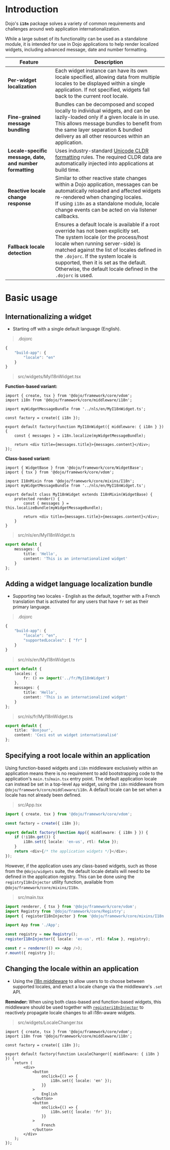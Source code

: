 # Introduction

Dojo's **`i18n`** package solves a variety of common requirements and challenges around web application internationalization.

While a large subset of its functionality can be used as a standalone module, it is intended for use in Dojo applications to help render localized widgets, including advanced message, date and number formatting.

| Feature                                                  | Description                                                                                                                                                                                                                                                                                                                                                         |
| -------------------------------------------------------- | ------------------------------------------------------------------------------------------------------------------------------------------------------------------------------------------------------------------------------------------------------------------------------------------------------------------------------------------------------------------- |
| **Per-widget localization**                              | Each widget instance can have its own locale specified, allowing data from multiple locales to be displayed within a single application. If not specified, widgets fall back to the current root locale.                                                                                                                                                            |
| **Fine-grained message bundling**                        | Bundles can be decomposed and scoped locally to individual widgets, and can be lazily-loaded only if a given locale is in use. This allows message bundles to benefit from the same layer separation & bundled delivery as all other resources within an application.                                                                                               |
| **Locale-specific message, date, and number formatting** | Uses industry-standard [Unicode CLDR formatting](http://cldr.unicode.org/) rules. The required CLDR data are automatically injected into applications at build time.                                                                                                                                                                                                |
| **Reactive locale change response**                      | Similar to other reactive state changes within a Dojo application, messages can be automatically reloaded and affected widgets re-rendered when changing locales.<br>If using `i18n` as a standalone module, locale change events can be acted on via listener callbacks.                                                                                           |
| **Fallback locale detection**                            | Ensures a default locale is available if a root override has not been explicitly set.<br>The system locale (or the process/host locale when running server-side) is matched against the list of locales defined in the `.dojorc`. If the system locale is supported, then it is set as the default. Otherwise, the default locale defined in the `.dojorc` is used. |

# Basic usage

## Internationalizing a widget

-   Starting off with a single default language (English).

> .dojorc

```ts
{
	"build-app": {
		"locale": "en"
	}
}
```

> src/widgets/MyI18nWidget.tsx

**Function-based variant:**

```tsx
import { create, tsx } from '@dojo/framework/core/vdom';
import i18n from '@dojo/framework/core/middleware/i18n';

import myWidgetMessageBundle from '../nls/en/MyI18nWidget.ts';

const factory = create({ i18n });

export default factory(function MyI18nWidget({ middleware: { i18n } }) {
	const { messages } = i18n.localize(myWidgetMessageBundle);

	return <div title={messages.title}>{messages.content}</div>;
});
```

**Class-based variant:**

```tsx
import { WidgetBase } from '@dojo/framework/core/WidgetBase';
import { tsx } from '@dojo/framework/core/vdom';

import I18nMixin from '@dojo/framework/core/mixins/I18n';
import myWidgetMessageBundle from '../nls/en/MyI18nWidget.ts';

export default class MyI18nWidget extends I18nMixin(WidgetBase) {
	protected render() {
		const { messages } = this.localizeBundle(myWidgetMessageBundle);

		return <div title={messages.title}>{messages.content}</div>;
	}
}
```

> src/nls/en/MyI18nWidget.ts

```ts
export default {
	messages: {
		title: 'Hello',
		content: 'This is an internationalized widget'
	}
};
```

## Adding a widget language localization bundle

-   Supporting two locales - English as the default, together with a French translation that is activated for any users that have `fr` set as their primary language.

> .dojorc

```ts
{
	"build-app": {
		"locale": "en",
		"supportedLocales": [ "fr" ]
	}
}
```

> src/nls/en/MyI18nWidget.ts

```ts
export default {
	locales: {
		fr: () => import('../fr/MyI18nWidget')
	},
	messages: {
		title: 'Hello',
		content: 'This is an internationalized widget'
	}
};
```

> src/nls/fr/MyI18nWidget.ts

```ts
export default {
	title: 'Bonjour',
	content: 'Ceci est un widget internationalisé'
};
```

## Specifying a root locale within an application

Using function-based widgets and `i18n` middleware exclusively within an application means there is no requirement to add bootstrapping code to the application's `main.ts`/`main.tsx` entry point. The default application locale can instead be set in a top-level `App` widget, using the `i18n` middleware from `@dojo/framework/core/middleware/i18n`. A default locale can be set when a locale has not already been defined.

> src/App.tsx

```ts
import { create, tsx } from '@dojo/framework/core/vdom';

const factory = create({ i18n });

export default factory(function App({ middleware: { i18n } }) {
	if (!i18n.get()) {
		i18n.set({ locale: 'en-us', rtl: false });
	}
	return <div>{/* the application widgets */}</div>;
});
```

However, if the application uses any class-based widgets, such as those from the `@dojo/widgets` suite, the default locale details will need to be defined in the application registry. This can be done using the `registryI18nInjector` utility function, available from `@dojo/framework/core/mixins/I18n`.

> src/main.tsx

```ts
import renderer, { tsx } from '@dojo/framework/core/vdom';
import Registry from '@dojo/framework/core/Registry';
import { registerI18nInjector } from '@dojo/framework/core/mixins/I18n';

import App from './App';

const registry = new Registry();
registerI18nInjector({ locale: 'en-us', rtl: false }, registry);

const r = renderer(() => <App />);
r.mount({ registry });
```

## Changing the locale within an application

-   Using the [i18n middleware](/learn/middleware/available-middleware#i18n) to allow users to to choose between supported locales, and enact a locale change via the middleware's `.set` API.

**Reminder:** When using both class-based and function-based widgets, this middleware should be used together with [`registeri18nInjector`](/learn/i18n/internationalizing-a-dojo-application/#providing-locale-data-to-i18n-aware-widgets) to reactively propagate locale changes to all i18n-aware widgets.

> src/widgets/LocaleChanger.tsx

```tsx
import { create, tsx } from '@dojo/framework/core/vdom';
import i18n from '@dojo/framework/core/middleware/i18n';

const factory = create({ i18n });

export default factory(function LocaleChanger({ middleware: { i18n } }) {
	return (
		<div>
			<button
				onclick={() => {
					i18n.set({ locale: 'en' });
				}}
			>
				English
			</button>
			<button
				onclick={() => {
					i18n.set({ locale: 'fr' });
				}}
			>
				French
			</button>
		</div>
	);
});
```
